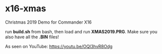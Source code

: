 # x16-xmas
Christmas 2019 Demo for Commander X16

run **build.sh** from bash, then load and run **XMAS2019.PRG**. Make sure you also have all the **.BIN** files!

As seen on YouTube: https://youtu.be/OQl3hvR8Odg
